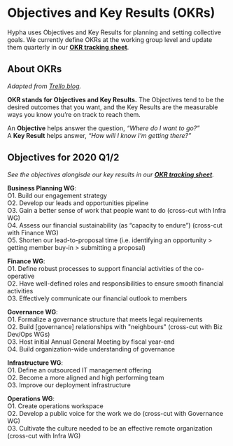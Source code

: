 # Objectives and Key Results (OKRs)

Hypha uses Objectives and Key Results for planning and setting collective goals.
We currently define OKRs at the working group level and update them quarterly in our [**OKR tracking sheet**](https://docs.google.com/spreadsheets/d/1hMFS3IhzZOFQA-yjt7lFcoVO0Ry6erFEH7D1NswvDtA/edit). 

## About OKRs

_Adapted from [Trello blog](https://blog.trello.com/okrs-set-achieve-track-trello)._

**OKR stands for Objectives and Key Results.** The Objectives tend to be the desired outcomes that you want, and the Key Results are the measurable ways you know you’re on track to reach them.

An **Objective** helps answer the question, _“Where do I want to go?”_  
A **Key Result** helps answer, _“How will I know I’m getting there?”_

## Objectives for 2020 Q1/2 

_See the objectives alongisde our key results in our [**OKR tracking sheet**](https://docs.google.com/spreadsheets/d/1hMFS3IhzZOFQA-yjt7lFcoVO0Ry6erFEH7D1NswvDtA/edit)._

**Business Planning WG**:  
O1. Build our engagement strategy  
O2. Develop our leads and opportunities pipeline  
O3. Gain a better sense of work that people want to do (cross-cut with Infra WG)  
O4. Assess our financial sustainability (as “capacity to endure”) (cross-cut with Finance WG)  
O5. Shorten our lead-to-proposal time (i.e. identifying an opportunity > getting member buy-in > submitting a proposal)  

**Finance WG**:  
O1. Define robust processes to support financial activities of the co-operative  
O2. Have well-defined roles and responsibilities to ensure smooth financial activities  
O3. Effectively communicate our financial outlook to members  

**Governance WG**:  
O1. Formalize a governance structure that meets legal requirements  
O2. Build [governance] relationships with "neighbours" (cross-cut with Biz Dev/Ops WGs)  
O3. Host initial Annual General Meeting by fiscal year-end  
O4. Build organization-wide understanding of governance  

**Infrastructure WG**:   
O1. Define an outsourced IT management offering  
O2. Become a more aligned and high performing team  
O3. Improve our deployment infrastructure  

**Operations WG**:  
O1. Create operations workspace  
O2. Develop a public voice for the work we do (cross-cut with Governance WG)  
O3. Cultivate the culture needed to be an effective remote organization (cross-cut with Infra WG)  
